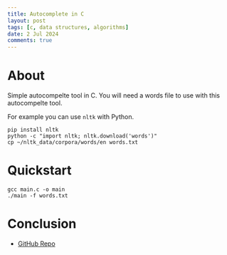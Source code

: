 ```yaml
---
title: Autocomplete in C
layout: post
tags: [c, data structures, algorithms]
date: 2 Jul 2024
comments: true
---
```


# About

Simple autocompelte tool in C. You will need a words file to use with this
autocompelte tool.

For example you can use `nltk` with Python.

```console
pip install nltk
python -c "import nltk; nltk.download('words')"
cp ~/nltk_data/corpora/words/en words.txt
```

# Quickstart

```console
gcc main.c -o main
./main -f words.txt
```

# Conclusion

- [GitHub Repo](https://github.com/alexjercan/autocomplete-c)
